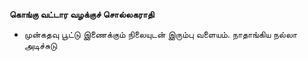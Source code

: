 **கொங்கு வட்டார வழக்குச் சொல்லகராதி**
- முன்கதவு பூட்டு இணைக்கும் நிலையுடன் இரும்பு வளையம். நாதாங்கிய நல்லா அடிச்சுடு

